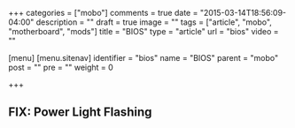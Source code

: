 +++
categories = ["mobo"]
comments = true
date = "2015-03-14T18:56:09-04:00"
description = ""
draft = true
image = ""
tags = ["article", "mobo", "motherboard", "mods"]
title = "BIOS"
type = "article"
url = "bios"
video = ""

[menu]
  [menu.sitenav]
    identifier = "bios"
    name = "BIOS"
    parent = "mobo"
    post = ""
    pre = ""
    weight = 0

+++

## FIX: Power Light Flashing
